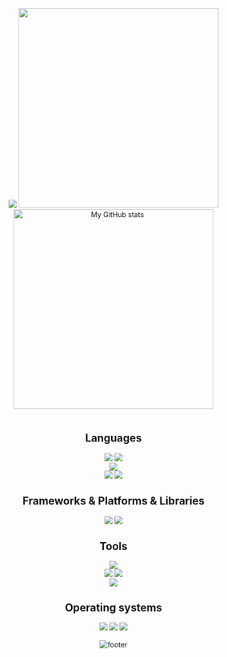 <!--

# - Hi brooooooo!

### link to the dude who made the heading and footer https://github.com/kyechan99/capsule-render






<p align='center'>
  <img src='https://user-images.githubusercontent.com/5713670/87202985-820dcb80-c2b6-11ea-9f56-7ec461c497c3.gif' width='200'>
</p>
<p align="center"> 
  Visitor count<br>
  <img src="https://profile-counter.glitch.me/SugResso/count.svg" />
</p>

<p align="center">
  <img src="https://github-readme-stats.vercel.app/api?username=SugResso&count_private=true&show_icons=true&theme=buefy" />
</p>

<p align="center">
  <img src="https://github-readme-stats.vercel.app/api/top-langs/?username=SugResso&layout=compact&theme=buefy" />
</p>


[![teuchezh's GitHub Stats](https://github-readme-stats.vercel.app/api?username=SugResso&count_private=true&show_icons=true&theme=buefy)](https://github.com/SugResso)
[![teuchezh's wakatime stats](https://github-readme-stats.vercel.app/api/wakatime?username=SugResso&layout=compact&theme=buefy)](https://github.com/SugResso)
[![Top Langs](https://github-readme-stats.vercel.app/api/top-langs/?username=SugResso&layout=compact&theme=buefy)](https://github.com/SugResso)




![header](https://capsule-render.vercel.app/api?type=waving&color=gradient&height=256&section=header&text=Hello%20World!&fontSize=75&animation=fadeIn&fontAlignY=35&desc=Welcome%20to%20my%20GitHub%20profile!%20Put%20stars,%20fork%20and%20contribute!&descAlignY=51&descAlign=62)




<h1 align="center">
    Hi there, I'm
    <a href="https://github.com/SugResso" target="_blank">SugResso</a>
    <img src="https://github.com/blackcater/blackcater/raw/main/images/Hi.gif" height="32" alt=""/>
</h1>




<p align="center">
<img src="https://github-profile-trophy.vercel.app/?username=SugResso"> 
</p>

<p align="center">
<img src="https://github-readme-stats.vercel.app/api?username=SugResso&theme=tokyonight&show_icons=true" align="center">
</p>

<p align="center">
<a href="https://github.com/anuraghazra/github-readme-stats">
<img src="https://github-readme-stats.vercel.app/api/pin/?username=SugResso&repo=task_book&theme=onedark">
</a>
<a href="https://github.com/anuraghazra/github-readme-stats">
<img src="https://github-readme-stats.vercel.app/api/top-langs/?username=SugResso&layout=compact&theme=onedark">
</a>
</p> 
-->

<div align='center'>
  <img src="https://capsule-render.vercel.app/api?type=Waving&color=auto&height=200&section=header&text=SugResso&fontSize=50&fontAlign=83&fontAlignY=30&animation=twinkling&desc=Back-end%20Developer&descAlign=85&descAlignY=50&fontColor=FFFFFF"/>

  <img src="https://github-readme-stats.vercel.app/api/top-langs/?username=SugResso&langs_count=10&layout=compact&icon_color=2d77dc&title_color=2d77dc&text_color=ffffff&bg_color=0d1117&count_private=true" width=400px/>
  <br>
  <img align="center" alt="My GitHub stats" src="https://github-readme-stats.qwerty541.vercel.app/api?username=SugResso&show_icons=true&include_all_commits=true&count_private=true&cache_seconds=1800&icon_color=2d77dc&title_color=2d77dc&text_color=ffffff&bg_color=0d1117" width=400px/>
  <br>
  <br>

## Languages
  <!-- Python -->
  <img src="https://img.shields.io/badge/python-3776AB.svg?style=for-the-badge&logo=python&logoColor=white">

  <!-- PostgreSQL -->
  <img src="https://img.shields.io/badge/postgres-%23316192.svg?style=for-the-badge&logo=postgresql&logoColor=white">
  
  <br>
  <!-- JavaScript -->
  <img src="https://img.shields.io/badge/javaScript-%23323330.svg?style=for-the-badge&logo=javascript&logoColor=%23F7DF1E">

  <br>
  <!-- HTML5 -->
  <img src="https://img.shields.io/badge/html5-%23E34F26.svg?style=for-the-badge&logo=html5&logoColor=white">

  <!-- CSS3 -->
  <img src="https://img.shields.io/badge/css3-%231572B6.svg?style=for-the-badge&logo=css3&logoColor=white">

## Frameworks & Platforms & Libraries
  <!-- Django -->
  <img src="https://img.shields.io/badge/django-%23092E20.svg?style=for-the-badge&logo=django&logoColor=white">

  <!-- DjangoRestFramework -->
  

  <!-- Bootstrap -->
  <img src="https://img.shields.io/badge/bootstrap-%23563D7C.svg?style=for-the-badge&logo=bootstrap&logoColor=white">

## Tools

  <img src="https://img.shields.io/badge/PyCharm-1CDD8E.svg?style=for-the-badge&logo=PyCharm&logoColor=000000">
  <br>
  <img src="https://img.shields.io/badge/git-%23F05033.svg?style=for-the-badge&logo=git&logoColor=white">
  <img src="https://img.shields.io/badge/github-%23121011.svg?style=for-the-badge&logo=github&logoColor=white">
  <br>
  <img src="https://img.shields.io/badge/docker-%230db7ed.svg?style=for-the-badge&logo=docker&logoColor=white">

## Operating systems

  <img src="https://img.shields.io/badge/Windows-0078D6?style=for-the-badge&logo=windows&logoColor=white">
  <img src="https://img.shields.io/badge/Ubuntu-E95420?style=for-the-badge&logo=ubuntu&logoColor=white">
  <img src="https://img.shields.io/badge/Fedora-294172?style=for-the-badge&logo=fedora&logoColor=white">
<!--  <img src="https://img.shields.io/badge/MacOS-000000?style=for-the-badge&logo=macOS&logoColor=white"> -->

  <br>
  <br>
  <img src="https://capsule-render.vercel.app/api?section=footer&type=waving&color=0:020F52,50:20BDFF,100:A5FECB&height=130" alt="footer">
</div>

